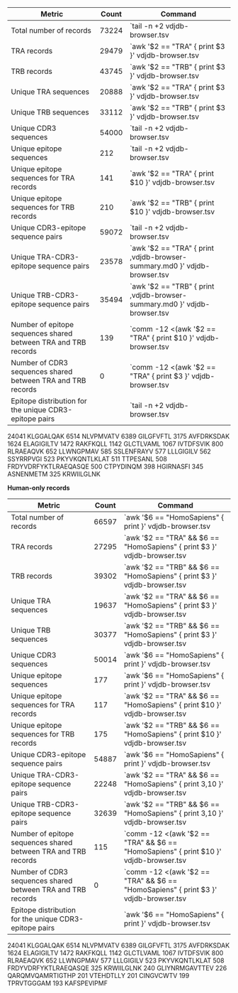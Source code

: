 
| Metric                                                         | Count                                                                                                                                       | Command                                                                                                                                        |
|----------------------------------------------------------------|---------------------------------------------------------------------------------------------------------------------------------------------|------------------------------------------------------------------------------------------------------------------------------------------------|
| Total number of records                                        | 73224                                                                                                         | `tail -n +2 vdjdb-browser.tsv  |  wc -l`                                                                                                         |
| TRA records                                                    | 29479                                                                                     | `awk '$2 == "TRA" { print $3 }' vdjdb-browser.tsv | wc -l`                                                                                     |
| TRB records                                                    | 43745                                                                                     | `awk '$2 == "TRB" { print $3 }' vdjdb-browser.tsv | wc -l`                                                                                     |
| Unique TRA sequences                                           | 20888                                                                           | `awk '$2 == "TRA" { print $3 }' vdjdb-browser.tsv | sort -u | wc -l`                                                                           |
| Unique TRB sequences                                           | 33112                                                                           | `awk '$2 == "TRB" { print $3 }' vdjdb-browser.tsv | sort -u | wc -l`                                                                           |
| Unique CDR3 sequences                                          | 54000                                                                                     | `tail -n +2 vdjdb-browser.tsv | cut -f3 | sort -u | wc -l`                                                                                       |
| Unique epitope sequences                                       | 212                                                                                    | `tail -n +2 vdjdb-browser.tsv | cut -f10 | sort -u | wc -l`                                                                                      |
| Unique epitope sequences for TRA records                       | 141                                                                          | `awk '$2 == "TRA" { print $10 }' vdjdb-browser.tsv | sort -u | wc -l`                                                                          |
| Unique epitope sequences for TRB records                       | 210                                                                          | `awk '$2 == "TRB" { print $10 }' vdjdb-browser.tsv | sort -u | wc -l`                                                                          |
| Unique CDR3-epitope sequence pairs                             | 59072                                                                         | `tail -n +2 vdjdb-browser.tsv | cut -d $'\t' -f3,10 | sort -u | wc -l`                                                                           |
| Unique TRA-CDR3-epitope sequence pairs                         | 23578                                                                       | `awk '$2 == "TRA" { print ,vdjdb-browser-summary.md0 }' vdjdb-browser.tsv | sort -u | wc -l`                                                                        |
| Unique TRB-CDR3-epitope sequence pairs                         | 35494                                                                       | `awk '$2 == "TRB" { print ,vdjdb-browser-summary.md0 }' vdjdb-browser.tsv | sort -u | wc -l`                                                                        |
| Number of epitope sequences shared between TRA and TRB records | 139   | `comm -12 <(awk '$2 == "TRA" { print $10 }' vdjdb-browser.tsv | sort -u) <(awk '$2 == "TRB" { print $10 }' vdjdb-browser.tsv | sort -u) | wc -l` |
| Number of CDR3 sequences shared between TRA and TRB records    | 0     | `comm -12 <(awk '$2 == "TRA" { print $3 }' vdjdb-browser.tsv | sort -u) <(awk '$2 == "TRB" { print $3 }' vdjdb-browser.tsv | sort -u) | wc -l`   |
| Epitope distribution for the unique CDR3-epitope pairs         |                                 | `tail -n +2 vdjdb-browser.tsv | cut -d $'\t' -f3,10 | sort -u | cut -f2 | sort | uniq -c | sort -nr | head -20`                                  |

  24041 KLGGALQAK
   6514 NLVPMVATV
   6389 GILGFVFTL
   3175 AVFDRKSDAK
   1624 ELAGIGILTV
   1472 RAKFKQLL
   1142 GLCTLVAML
   1067 IVTDFSVIK
    800 RLRAEAQVK
    652 LLWNGPMAV
    585 SSLENFRAYV
    577 LLLGIGILV
    562 SSYRRPVGI
    523 PKYVKQNTLKLAT
    511 TTPESANL
    508 FRDYVDRFYKTLRAEQASQE
    500 CTPYDINQM
    398 HGIRNASFI
    345 ASNENMETM
    325 KRWIILGLNK

**Human-only records**

| Metric                                                             | Count                                                                                                                                                                          | Command                                                                                                                                                                                                 |
|--------------------------------------------------------------------|--------------------------------------------------------------------------------------------------------------------------------------------------------------------------------|---------------------------------------------------------------------------------------------------------------------------------------------------------------------------------------------------------|
|   Total number of records                                          | 66597                                                                                                                  | `awk '$6 == "HomoSapiens" { print }' vdjdb-browser.tsv |  wc -l`                                                                                                                                         |
|   TRA records                                                      | 27295                                                                                                 | `awk '$2 == "TRA" && $6 == "HomoSapiens"  { print $3 }' vdjdb-browser.tsv | wc -l`                                                                                                                     |
|   TRB records                                                      | 39302                                                                                                | `awk '$2 == "TRB" && $6 == "HomoSapiens"  { print $3 }' vdjdb-browser.tsv | wc -l`                                                                                                                     |
|   Unique TRA sequences                                             | 19637                                                                                      | `awk '$2 == "TRA" && $6 == "HomoSapiens"  { print $3 }' vdjdb-browser.tsv | sort -u | wc -l`                                                                                                           |
|   Unique TRB sequences                                             | 30377                                                                                      | `awk '$2 == "TRB" && $6 == "HomoSapiens"  { print $3 }' vdjdb-browser.tsv | sort -u | wc -l`                                                                                                           |
|   Unique CDR3 sequences                                            | 50014                                                                                               | `awk '$6 == "HomoSapiens" { print }' vdjdb-browser.tsv | cut -f3 | sort -u | wc -l`                                                                                                                      |
|   Unique epitope sequences                                         | 177                                                                                              | `awk '$6 == "HomoSapiens" { print }' vdjdb-browser.tsv | cut -f10 | sort -u | wc -l`                                                                                                                     |
|   Unique epitope sequences for TRA records                         | 117                                                                                      | `awk '$2 == "TRA" && $6 == "HomoSapiens" { print $10 }' vdjdb-browser.tsv | sort -u | wc -l`                                                                                                           |
|   Unique epitope sequences for TRB records                         | 175                                                                                      | `awk '$2 == "TRB" && $6 == "HomoSapiens" { print $10 }' vdjdb-browser.tsv | sort -u | wc -l`                                                                                                           |
|   Unique CDR3-epitope sequence pairs                               | 54887                                                                                   | `awk '$6 == "HomoSapiens" { print }' vdjdb-browser.tsv | cut -d $'\t' -f3,10 | sort -u | wc -l`                                                                                                          |
|   Unique TRA-CDR3-epitope sequence pairs                           | 22248                                                                                   | `awk '$2 == "TRA" && $6 == "HomoSapiens" { print $3,$10 }' vdjdb-browser.tsv | sort -u | wc -l`                                                                                                       |
|   Unique TRB-CDR3-epitope sequence pairs                           | 32639                                                                                   | `awk '$2 == "TRB" && $6 == "HomoSapiens" { print $3,$10 }' vdjdb-browser.tsv | sort -u | wc -l`                                                                                                       |
|   Number of epitope sequences shared between TRA and TRB records   | 115|`comm -12 <(awk '$2 == "TRA" && $6 == "HomoSapiens" { print $10 }' vdjdb-browser.tsv | sort -u) <(awk '$2 == "TRB" && $6 == "HomoSapiens" { print $10 }' vdjdb-browser.tsv | sort -u) | wc -l`   |
|   Number of CDR3 sequences shared between TRA and TRB records      | 0|`comm -12 <(awk '$2 == "TRA" && $6 == "HomoSapiens" { print $3 }' vdjdb-browser.tsv | sort -u) <(awk '$2 == "TRB" && $6 == "HomoSapiens" { print $3 }' vdjdb-browser.tsv | sort -u) | wc -l`     |
|   Epitope distribution for the unique CDR3-epitope pairs           |                             | `awk '$6 == "HomoSapiens" { print }' vdjdb-browser.tsv | cut -d $'\t' -f3,10 | sort -u | cut -f2 | sort | uniq -c | sort -nr | head -20`                                                                 |

  24041 KLGGALQAK
   6514 NLVPMVATV
   6389 GILGFVFTL
   3175 AVFDRKSDAK
   1624 ELAGIGILTV
   1472 RAKFKQLL
   1142 GLCTLVAML
   1067 IVTDFSVIK
    800 RLRAEAQVK
    652 LLWNGPMAV
    577 LLLGIGILV
    523 PKYVKQNTLKLAT
    508 FRDYVDRFYKTLRAEQASQE
    325 KRWIILGLNK
    240 GLIYNRMGAVTTEV
    226 QARQMVQAMRTIGTHP
    201 VTEHDTLLY
    201 CINGVCWTV
    199 TPRVTGGGAM
    193 KAFSPEVIPMF

